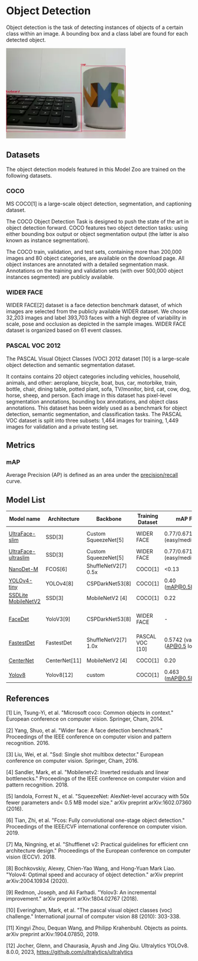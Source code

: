 # Object Detection

Object detection is the task of detecting instances of objects of a certain class within an image. A bounding box and a
class label are found for each detected object.

![detection demo](./detection_demo.webp)

## Datasets

The object detection models featured in this Model Zoo are trained on the following datasets.

### COCO

MS COCO[1] is a large-scale object detection, segmentation, and captioning dataset.

The COCO Object Detection Task is designed to push the state of the art in object detection forward. COCO features two
object detection tasks: using either bounding box output or object segmentation output (the latter is also known as
instance segmentation).

The COCO train, validation, and test sets, containing more than 200,000 images and 80 object categories, are available
on the download page. All object instances are annotated with a detailed segmentation mask. Annotations on the training
and validation sets (with over 500,000 object instances segmented) are publicly available.

### WIDER FACE

WIDER FACE[2] dataset is a face detection benchmark dataset, of which images are selected from the publicly available
WIDER dataset. We choose 32,203 images and label 393,703 faces with a high degree of variability in scale, pose and
occlusion as depicted in the sample images. WIDER FACE dataset is organized based on 61 event classes.

### PASCAL VOC 2012
The PASCAL Visual Object Classes (VOC) 2012 dataset [10] is a large-scale object detection and semantic segmentation dataset.

It contains contains 20 object categories including vehicles, household, animals, and other: aeroplane, bicycle, boat, bus, car, motorbike, train, bottle, chair, dining table, potted plant, sofa, TV/monitor, bird, cat, cow, dog, horse, sheep, and person. Each image in this dataset has pixel-level segmentation annotations, bounding box annotations, and object class annotations. This dataset has been widely used as a benchmark for object detection, semantic segmentation, and classification tasks. The PASCAL VOC dataset is split into three subsets: 1,464 images for training, 1,449 images for validation and a private testing set.

## Metrics

### mAP

Average Precision (AP) is defined as an area under
the [precision/recall](https://en.wikipedia.org/wiki/Precision_and_recall) curve.

## Model List

 Model name                                             | Architecture | Backbone             | Training Dataset | mAP FP32                            | mAP INT8          | Input size | OPS  | Params | FP32 Size | INT8 Size | Compatibility                            
--------------------------------------------------------|--------------|----------------------|------------------|-------------------------------------|-------------------|------------|------|--------|-----------|-----------|------------------------------------------
 [UltraFace-slim](./ultraface-slim/README.md)           | SSD[3]       | Custom SqueezeNet[5] | WIDER FACE       | 0.77/0.671/0.395 (easy/medium/hard) | TODO              | 320x240    | 168M | 265K   | 1.04MB    | 300KB     | i.MX 8M Plus, i.MX 93, RT1170        
 [UltraFace-ultraslim](./ultraface-ultraslim/README.md) | SSD[3]       | Custom SqueezeNet[5] | WIDER FACE       | 0.77/0.671/0.395 (easy/medium/hard) | TODO              | 128x128    | 34.5M| 262K   | N/A       | 375KB     | MCXN947     
 [NanoDet-M](./nanodet-m/README.md)                     | FCOS[6]      | ShuffleNetV2[7] 0.5x | COCO[1]          | <0.13                               | 0.04              | 320x320    | 158M | 204K   | 1.6MB     | 364KB     | i.MX 8MP, RT1170                         
 [YOLOv4-tiny](./yolov4tiny/README.md)                  | YOLOv4[8]    | CSPDarkNet53[8]      | COCO[1]          | 0.40 (mAP@0.5IoU)                   | 0.33 (mAP@0.5IoU) | 416x416    | 6.9G | 6.05M  | 24MB      | 5.9MB     | i.MX 8M Plus, i.MX 93                    
 [SSDLite MobileNetV2](./ssdlite-mobilenetv2/README.md) | SSD[3]       | MobileNetV2 [4]      | COCO[1]          | 0.22                                | 0.16 (val)        | 300x300    | 1.5G | 4.3M   | 20MB      | 5.4MB     | i.MX 8M Plus, i.MX 93                    
 [FaceDet](./faceDet/README.md)                         | YoloV3[9]    | CSPDarkNet53[8]      | WIDER FACE       | -                                   | 0.53              | 160x128    | -    | 189K   | -         | 287KB     | i.MX 8M Plus, i.MX 93, RT1060,   MCXN947 
 [FastestDet](./fastestDet/README.md)                   | FastestDet   | ShuffleNetV2[7] 1.0x | PASCAL VOC [10]  | 0.5742 (val) (AP@0.5 IoU)           | 0.5736 (val) (mAP@0.5 IoU) | 220x220 | 65.593M | 152.9K | 659 KB | 315 KB | RT1170
 [CenterNet](./centernet/README.md)                     | CenterNet[11]| MobileNetV2 [4]      | COCO[1]          | 0.20                                | 0.17              | 512x512    | 4.7G | 2.36M  | 9.0MB     | 2.8MB     | i.MX 8M Plus, i.MX 93 
 [Yolov8](./yolov8/README.md)                           | Yolov8[12]   | custom               | COCO[1]          | 0.463 (mAP@0.5IoU)                  | 0.409 (mAP@0.5IoU) | 640x640   | 8.7B | 3.2M   | 12 MB     | 3 MB      | i.MX 8M Plus, i.MX 93

## References

[1] Lin, Tsung-Yi, et al. "Microsoft coco: Common objects in context." European conference on computer vision. Springer,
Cham, 2014.

[2] Yang, Shuo, et al. "Wider face: A face detection benchmark." Proceedings of the IEEE conference on computer vision
and pattern recognition. 2016.

[3] Liu, Wei, et al. "Ssd: Single shot multibox detector." European conference on computer vision. Springer, Cham, 2016.

[4] Sandler, Mark, et al. "Mobilenetv2: Inverted residuals and linear bottlenecks." Proceedings of the IEEE conference
on computer vision and pattern recognition. 2018.

[5] Iandola, Forrest N., et al. "SqueezeNet: AlexNet-level accuracy with 50x fewer parameters and< 0.5 MB model size."
arXiv preprint arXiv:1602.07360 (2016).

[6] Tian, Zhi, et al. "Fcos: Fully convolutional one-stage object detection." Proceedings of the IEEE/CVF international
conference on computer vision. 2019.

[7] Ma, Ningning, et al. "Shufflenet v2: Practical guidelines for efficient cnn architecture design." Proceedings of the
European conference on computer vision (ECCV). 2018.

[8] Bochkovskiy, Alexey, Chien-Yao Wang, and Hong-Yuan Mark Liao. "Yolov4: Optimal speed and accuracy of object
detection." arXiv preprint arXiv:2004.10934 (2020).

[9] Redmon, Joseph, and Ali Farhadi. "Yolov3: An incremental improvement." arXiv preprint arXiv:1804.02767 (2018).

[10] Everingham, Mark, et al. "The pascal visual object classes (voc) challenge." International journal of computer vision 88 (2010): 303-338.

[11] Xingyi Zhou, Dequan Wang, and Philipp Krahenbuhl. Objects as points. arXiv preprint arXiv:1904.07850, 2019.

[12] Jocher, Glenn, and Chaurasia, Ayush and Jing Qiu.  Ultralytics YOLOv8. 8.0.0, 2023, https://github.com/ultralytics/ultralytics

